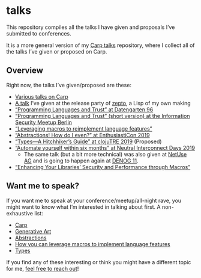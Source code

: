 # talks

This repository compiles all the talks I have given and proposals I’ve submitted
to conferences.

It is a more general version of my [Carp talks](https://github.com/hellerve/carp-talks)
repository, where I collect all of the talks I’ve given or proposed on Carp.

## Overview

Right now, the talks I’ve given/proposed are these:

- [Various talks on Carp](https://github.com/hellerve/carp-talks)
- [A talk](https://github.com/hellerve/release-party) I’ve given at the release
  party of [zepto](https://github.com/zepto-lang/zepto), a Lisp of my own making
- [“Programming Languages and Trust” at Datengarten 96](https://api.media.ccc.de/v/dg-96)
- [“Programming Languages and Trust” (short version) at the Information Security Meetup Berlin](/security-meetup-berlin-march-2019)
- [“Leveraging macros to reimplement language features”](/clojure-berlin-march-2019)
- [“Abstractions! How do I even?” at EnthusiastiCon 2019](/enthusiasticon-2019)
- [“Types—A Hitchhiker’s Guide” at clojuTRE 2019](/clojutre-2019) (Proposed)
- [“Automate yourself within six months” at Neutral Interconnect Days 2019](/neutral-interconnect-days-2019)
  - The same talk (but a bit more technical) was also given at [NetUse AG](https://www.netuse.de/)
    and is going to happen again at [DENOG 11](https://www.denog.de/de/meetings/denog11/).
- [“Enhancing Your Libraries’ Security and Performance through Macros”](/clojure-berlin-november-2019)

## Want me to speak?

If you want me to speak at your conference/meetup/all-night rave, you might want
to know what I’m interested in talking about first. A non-exhaustive list:

- [Carp](https://github.com/carp-lang/carp)
- [Generative Art](https://veitheller.de/art/)
- [Abstractions](https://blog.veitheller.de/Abstractions.html)
- [How you can leverage macros to implement language features](https://blog.veitheller.de/scheme-macros/)
- [Types](/clojutre-2019)

If you find any of these interesting or think you might have a different topic
for me, [feel free to reach out](mailto:veit@veitheller.de)!
